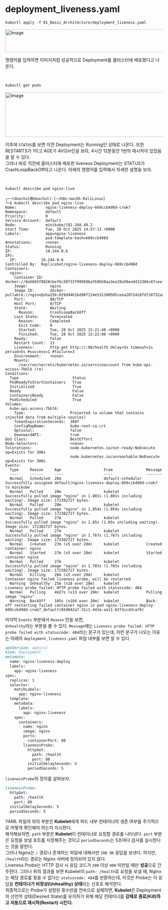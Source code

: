 # deployment_liveness.yaml

```md
kubectl apply -f 01_Basic_Architecture/deployment_liveness.yaml
```
<img width="520" height="73" alt="Image" src="https://github.com/user-attachments/assets/e51164ce-bd6a-4c87-b89c-f1f493139c9f" />

명령어를 입력하면 이미지처럼 성공적으로 Deployment를 클러스터에 배포했다고 나온다.

<br>

```md
kubectl get pods
```
<img width="523" height="143" alt="Image" src="https://github.com/user-attachments/assets/2c3e08cc-2ac0-4f74-9656-7e67bcde142c" />

이후에 `STATUS`를 보면 이전 Deployment는 Running인 상태로 나온다. 또한 RESTARTS가 1이고 AGE가 4h12m인걸 보아, 4시간 12분동안
1번의 재시작이 있었음을 알 수 있다.
<br>
그러나 바로 직전에 클러스터에 배포한 liveness Deployment는 STATUS가 CrashLoopBackOff라고 나온다. 아래의 명령어를 입력해서 자세한
설명을 보자.

<br>

```md
kubectl describe pod nginx-live
```
```markdawn
┌──(doochul㉿doochul)-[~/K8s-macOS-KaliLinux]
└─$ kubectl describe pod nginx-live
Name:             nginx-liveness-deploy-669ccb498d-crwk7
Namespace:        default
Priority:         0
Service Account:  default
Node:             minikube/192.168.49.2
Start Time:       Tue, 28 Oct 2025 14:57:13 +0900
Labels:           app=nginx-liveness
                  pod-template-hash=669ccb498d
Annotations:      <none>
Status:           Running
IP:               10.244.0.6
IPs:
  IP:           10.244.0.6
Controlled By:  ReplicaSet/nginx-liveness-deploy-669ccb498d
Containers:
  nginx:
    Container ID:   docker://6e6603f8028cbef6c59733f99958bafb9b50aa3ea19a50eedd12366c87ceaf84
    Image:          nginx
    Image ID:       docker-pullable://nginx@sha256:029d4461bd98f124e531380505ceea2072418fdf28752aa73b7b273ba3048903
    Port:           80/TCP
    Host Port:      0/TCP
    State:          Waiting
      Reason:       CrashLoopBackOff
    Last State:     Terminated
      Reason:       Completed
      Exit Code:    0
      Started:      Tue, 28 Oct 2025 15:21:48 +0900
      Finished:     Tue, 28 Oct 2025 15:22:06 +0900
    Ready:          False
    Restart Count:  13
    Liveness:       http-get http://:80/health delay=5s timeout=1s period=5s #success=1 #failure=3
    Environment:    <none>
    Mounts:
      /var/run/secrets/kubernetes.io/serviceaccount from kube-api-access-7bbl6 (ro)
Conditions:
  Type                        Status
  PodReadyToStartContainers   True 
  Initialized                 True 
  Ready                       False 
  ContainersReady             False 
  PodScheduled                True 
Volumes:
  kube-api-access-7bbl6:
    Type:                    Projected (a volume that contains injected data from multiple sources)
    TokenExpirationSeconds:  3607
    ConfigMapName:           kube-root-ca.crt
    Optional:                false
    DownwardAPI:             true
QoS Class:                   BestEffort
Node-Selectors:              <none>
Tolerations:                 node.kubernetes.io/not-ready:NoExecute op=Exists for 300s
                             node.kubernetes.io/unreachable:NoExecute op=Exists for 300s
Events:
  Type     Reason     Age                   From               Message
  ----     ------     ----                  ----               -------
  Normal   Scheduled  28m                   default-scheduler  Successfully assigned default/nginx-liveness-deploy-669ccb498d-crwk7 to minikube
  Normal   Pulled     28m                   kubelet            Successfully pulled image "nginx" in 1.801s (1.801s including waiting). Image size: 172382727 bytes.
  Normal   Pulled     28m                   kubelet            Successfully pulled image "nginx" in 1.854s (1.854s including waiting). Image size: 172382727 bytes.
  Normal   Pulled     27m                   kubelet            Successfully pulled image "nginx" in 1.85s (1.85s including waiting). Image size: 172382727 bytes.
  Normal   Pulled     27m                   kubelet            Successfully pulled image "nginx" in 1.767s (1.767s including waiting). Image size: 172382727 bytes.
  Normal   Created    27m (x5 over 28m)     kubelet            Created container: nginx
  Normal   Started    27m (x5 over 28m)     kubelet            Started container nginx
  Normal   Pulled     27m                   kubelet            Successfully pulled image "nginx" in 1.783s (1.783s including waiting). Image size: 172382727 bytes.
  Normal   Killing    26m (x5 over 28m)     kubelet            Container nginx failed liveness probe, will be restarted
  Warning  Unhealthy  25m (x18 over 28m)    kubelet            Liveness probe failed: HTTP probe failed with statuscode: 404
  Normal   Pulling    4m27s (x13 over 28m)  kubelet            Pulling image "nginx"
  Warning  BackOff    105s (x104 over 26m)  kubelet            Back-off restarting failed container nginx in pod nginx-liveness-deploy-669ccb498d-crwk7_default(65d842a7-31c1-443a-aa11-82f3ccd3caf8)
```

마지막 `Events` 부분에서 `Reason` 란을 보면,
<br>
`Unhealthy`라는 부분을 볼 수 있다. `Message`에는 `Liveness probe failed: HTTP probe failed with statuscode: 404`라는 문구가 있는데, 이런
문구가 나오는 이유는 아래의 `deployment_liveness.yaml` 파일 내부를 보면 알 수 있다.

```md
apiVersion: apps/v1
kind: Deployment
metadata:
  name: nginx-liveness-deploy
  labels:
    app: nginx-liveness
spec:
  replicas: 1
  selector:
    matchLabels:
      app: nginx-liveness
  template:
    metadata:
      labels:
        app: nginx-liveness
    spec:
      containers:
      - name: nginx
        image: nginx
        ports:
        - containerPort: 80
        livenessProbe:
          httpGet:
            path: /health
            port: 80
          initialDelaySeconds: 5
          periodSeconds: 5
```

`livenessProbe`의 정의를 살펴보자.

```md
livenessProbe:
  httpGet:
    path: /health
    port: 80
  initialDelaySeconds: 5
  periodSeconds: 5
```
YAML 파일의 위의 부분은 **Kubelet**에게 파드 내부 컨테이너의 생존 여부를 주기적으로 어떻게 확인해야 하는지
지시한다.
<br>
해석해보자면, `path` 부분은 **Kubelet**이 컨테이너로 요청할 경로를 나타낸다. `port` 부분은 요청을 보낼 포트를 
지정해주는 것이고 `periodSeconds`는 5초마다 검사를 실시한다는 것을 말한다.
<br>
그러나 Nginx는 `/` 경로나 존재하는 파일에 대해서만 `200 OK` 응답을 보낸다. 하지만, `/health`라는 경로는 
Nginx 서버에 정의되어 있지 않다.
<br>
Liveness Probe는 HTTP 검사 시 응답 코드가 `200` 이상 `400` 미만일 때만 **성공**으로 간주한다.
그러나 위의 결과를 보면 Kubelet이 `path: /health`로 요청을 보낼 때, Nginx는 해당 경로를 찾을 수 없다는 `statuscode: 404`를 반환하는데, 
이것은 Probe는 이 응답을 **컨테이너가 비정상(Unhealthy) 상태**라는 신호로 해석한다.
<br>
최종적으로는 Probe가 설정된 횟수만큼 연속으로 실패하면, **Kubelet**은 Deployment의 선언적 상태(Desired State)를 유지하기 위해
해당 컨테이너를 **강제로 종료(Kill)하고 자동으로 재시작(Restart) 시킨다.**
